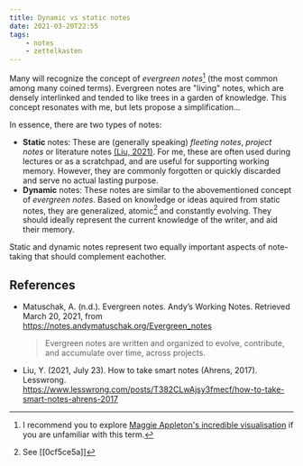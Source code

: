 ```yaml
---
title: Dynamic vs static notes
date: 2021-03-20T22:55
tags:
    - notes
    - zettelkasten
---
```


Many will recognize the concept of *evergreen notes*[^evergreen] (the most common among many coined terms). Evergreen notes are "living" notes, which are densely interlinked and tended to like trees in a garden of knowledge. This concept resonates with me, but lets propose a simplification...

In essence, there are two types of notes:

- **Static** notes: These are (generally speaking) *fleeting notes*, *project notes* or literature notes [(Liu, 2021)](https://www.lesswrong.com/posts/T382CLwAjsy3fmecf/how-to-take-smart-notes-ahrens-2017#Four_kinds_of_notes). For me, these are often used during lectures or as a scratchpad, and are useful for supporting working memory. However, they are commonly forgotten or quickly discarded and serve no actual lasting purpose.
- **Dynamic** notes: These notes are similar to the abovementioned concept of *evergreen notes*. Based on knowledge or ideas aquired from static notes, they are generalized, atomic[^atomic] and constantly evolving. They should ideally represent the current knowledge of the writer, and aid their memory.

Static and dynamic notes represent two equally important aspects of note-taking that should complement eachother.

## References

- Matuschak, A. (n.d.). Evergreen notes. Andyʼs Working Notes. Retrieved March 20, 2021, from <https://notes.andymatuschak.org/Evergreen_notes>

    > Evergreen notes are written and organized to evolve, contribute, and accumulate over time, across projects. 

- Liu, Y. (2021, July 23). How to take smart notes (Ahrens, 2017). Lesswrong. <https://www.lesswrong.com/posts/T382CLwAjsy3fmecf/how-to-take-smart-notes-ahrens-2017>


[^evergreen]: I recommend you to explore [Maggie Appleton's incredible visualisation](https://maggieappleton.com/evergreens) if you are unfamiliar with this term.
[^atomic]: See [[0cf5ce5a]]
